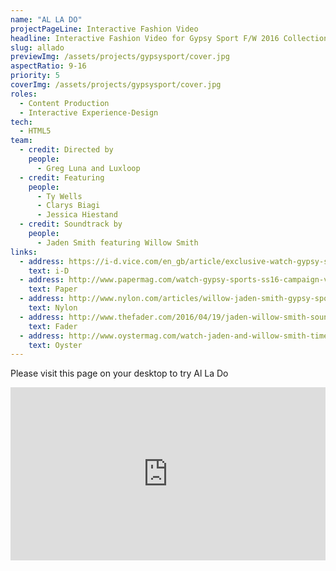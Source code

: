```yaml
---
name: "AL LA DO"
projectPageLine: Interactive Fashion Video
headline: Interactive Fashion Video for Gypsy Sport F/W 2016 Collection
slug: allado
previewImg: /assets/projects/gypsysport/cover.jpg
aspectRatio: 9-16
priority: 5
coverImg: /assets/projects/gypsysport/cover.jpg
roles:
  - Content Production
  - Interactive Experience-Design
tech:
  - HTML5
team:
  - credit: Directed by
    people:
      - Greg Luna and Luxloop
  - credit: Featuring
    people:
      - Ty Wells
      - Clarys Biagi
      - Jessica Hiestand
  - credit: Soundtrack by
    people:
      - Jaden Smith featuring Willow Smith
links:
  - address: https://i-d.vice.com/en_gb/article/exclusive-watch-gypsy-sports-interactive-new-film-with-music-by-jaden-and-willow-smith
    text: i-D
  - address: http://www.papermag.com/watch-gypsy-sports-ss16-campaign-video-with-new-music-from-jaden-and-w-1737358014.html
    text: Paper
  - address: http://www.nylon.com/articles/willow-jaden-smith-gypsy-sport
    text: Nylon
  - address: http://www.thefader.com/2016/04/19/jaden-willow-smith-soundtrack-gypsy-sport-video
    text: Fader
  - address: http://www.oystermag.com/watch-jaden-and-willow-smith-times-gypsy-sports-interactive-dance-video
    text: Oyster
---
```



<p class="noShowLarge">
  Please visit this page on your desktop to try <span class="bolder">Al La Do</span>
</p>

<div id="frameSizer" style="position:relative;width:100%;height:0;padding-top:55%;" class="noShowTablet">
  <iframe id="vidFrame" src="http://www.luxloop.com/demo/gs/gsembed.html" style="border:none;position:absolute;top:0;left:0;bottom:0;right:0;width:100%;height:100%"></iframe>
</div>

